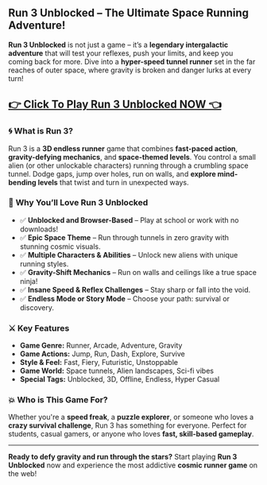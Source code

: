 ## **Run 3 Unblocked – The Ultimate Space Running Adventure!**

**Run 3 Unblocked** is not just a game – it’s a **legendary intergalactic adventure** that will test your reflexes, push your limits, and keep you coming back for more. Dive into a **hyper-speed tunnel runner** set in the far reaches of outer space, where gravity is broken and danger lurks at every turn!

## <a href="https://1kb.link/oNUeyZ">👉 Click To Play Run 3 Unblocked NOW 👈</a>

### 🌀 **What is Run 3?**

Run 3 is a **3D endless runner** game that combines **fast-paced action**, **gravity-defying mechanics**, and **space-themed levels**. You control a small alien (or other unlockable characters) running through a crumbling space tunnel. Dodge gaps, jump over holes, run on walls, and **explore mind-bending levels** that twist and turn in unexpected ways.

### 🚀 **Why You’ll Love Run 3 Unblocked**

* ✅ **Unblocked and Browser-Based** – Play at school or work with no downloads!
* ✅ **Epic Space Theme** – Run through tunnels in zero gravity with stunning cosmic visuals.
* ✅ **Multiple Characters & Abilities** – Unlock new aliens with unique running styles.
* ✅ **Gravity-Shift Mechanics** – Run on walls and ceilings like a true space ninja!
* ✅ **Insane Speed & Reflex Challenges** – Stay sharp or fall into the void.
* ✅ **Endless Mode or Story Mode** – Choose your path: survival or discovery.

### ⚔️ **Key Features**

* **Game Genre:** Runner, Arcade, Adventure, Gravity
* **Game Actions:** Jump, Run, Dash, Explore, Survive
* **Style & Feel:** Fast, Fiery, Futuristic, Unstoppable
* **Game World:** Space tunnels, Alien landscapes, Sci-fi vibes
* **Special Tags:** Unblocked, 3D, Offline, Endless, Hyper Casual

### 💥 **Who is This Game For?**

Whether you're a **speed freak**, a **puzzle explorer**, or someone who loves a **crazy survival challenge**, Run 3 has something for everyone. Perfect for students, casual gamers, or anyone who loves **fast, skill-based gameplay**.

---

**Ready to defy gravity and run through the stars?**
Start playing **Run 3 Unblocked** now and experience the most addictive **cosmic runner game** on the web!
